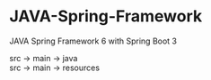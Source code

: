# JAVA-Spring-Framework
JAVA Spring Framework 6 with Spring Boot 3

src -> main -> java          
src -> main -> resources
